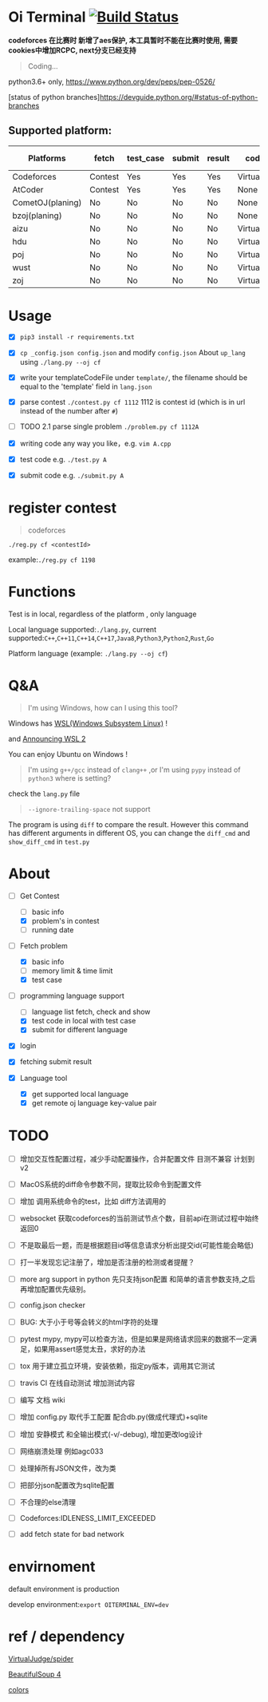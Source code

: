# Oi Terminal [![Build Status](https://travis-ci.org/CroMarmot/oiTerminal.svg?branch=dev)](https://travis-ci.org/CroMarmot/oiTerminal)

**codeforces 在比赛时 新增了aes保护, 本工具暂时不能在比赛时使用, 需要cookies中增加RCPC, next分支已经支持**


> Coding...


python3.6+ only, https://www.python.org/dev/peps/pep-0526/

[status of python branches]https://devguide.python.org/#status-of-python-branches

## Supported platform:

|Platforms|fetch|test_case|submit|result|code ref|short name|contest/problem example|
|---|---|---|---|---|---|---|---|
|Codeforces|Contest|Yes|Yes|Yes|VirtualJudge|cf|1112|
|AtCoder|Contest|Yes|Yes|Yes|None |ac|abc101|
|CometOJ(planing)|No|No|No|No|None |comet|2|
|bzoj(planing)|No|No|No|No|None |bz||
|aizu|No|No|No|No|VirtualJudge|||
|hdu|No|No|No|No|VirtualJudge|||
|poj|No|No|No|No|VirtualJudge|||
|wust|No|No|No|No|VirtualJudge|||
|zoj|No|No|No|No|VirtualJudge|||

# Usage

- [x] `pip3 install -r requirements.txt`

- [x] `cp _config.json config.json` and modify `config.json` About `up_lang` using `./lang.py --oj cf`

- [x] write your templateCodeFile under `template/`, the filename should be equal to the 'template' field in `lang.json`

- [x] parse contest `./contest.py cf 1112` 1112 is contest id (which is in url instead of the number after `#`)

- [ ] TODO 2.1 parse single problem `./problem.py cf 1112A`

- [x] writing code any way you like，e.g. `vim A.cpp`

- [x] test code e.g. `./test.py A`

- [x] submit code e.g. `./submit.py A`

# register contest

> codeforces

`./reg.py cf <contestId>`

example:`./reg.py cf 1198`

# Functions

Test is in local, regardless of the platform , only language

Local language supported:`./lang.py`, current supported:`C++`,`C++11`,`C++14`,`C++17`,`Java8`,`Python3`,`Python2`,`Rust`,`Go`

Platform language (example: `./lang.py --oj cf`)

# Q&A

> I'm using Windows, how can I using this tool?

Windows has [WSL(Windows Subsystem Linux)](https://docs.microsoft.com/en-us/windows/wsl/install-win10) !

and [Announcing WSL 2](https://devblogs.microsoft.com/commandline/announcing-wsl-2/)

You can enjoy Ubuntu on Windows !

> I'm using `g++/gcc` instead of `clang++` ,or I'm using `pypy` instead of `python3` where is setting?

check the `lang.py` file

> `--ignore-trailing-space` not support

The program is using `diff` to compare the result. However this command has different arguments in different OS, you can change the `diff_cmd` and `show_diff_cmd` in `test.py`

# About

- [ ] Get Contest
    - [ ] basic info
    - [x] problem's in contest
    - [ ] running date
    
- [ ] Fetch problem
    - [x] basic info
    - [ ] memory limit & time limit
    - [x] test case
       
- [ ] programming language support
    - [ ] language list fetch, check and show
    - [x] test code in local with test case
    - [x] submit for different language

- [x] login

- [x] fetching submit result

- [x] Language tool
    - [x] get supported local language
    - [x] get remote oj language key-value pair

# TODO

- [ ] 增加交互性配置过程，减少手动配置操作，合并配置文件 目测不兼容 计划到v2

- [ ] MacOS系统的diff命令参数不同，提取比较命令到配置文件

- [ ] 增加 调用系统命令的test，比如 diff方法调用的

- [ ] websocket 获取codeforces的当前测试节点个数，目前api在测试过程中始终返回0

- [ ] 不是取最后一题，而是根据题目id等信息请求分析出提交id(可能性能会略低)

- [ ] 打一半发现忘记注册了，增加是否注册的检测或者提醒？

- [ ] more arg support in python 先只支持json配置 和简单的语言参数支持,之后再增加配置优先级别。

- [ ] config.json checker

- [ ] BUG: 大于小于号等会转义的html字符的处理

- [ ] pytest mypy, mypy可以检查方法，但是如果是网络请求回来的数据不一定满足，如果用assert感觉太丑，求好的办法

- [ ] tox 用于建立孤立环境，安装依赖，指定py版本，调用其它测试

- [ ] travis CI 在线自动测试 增加测试内容

- [ ] 编写 文档 wiki

- [ ] 增加 config.py 取代手工配置 配合db.py(做成代理式)+sqlite

- [ ] 增加 安静模式 和全输出模式(-v/-debug), 增加更改log设计

- [ ] 网络崩溃处理 例如agc033

- [ ] 处理掉所有JSON文件，改为类

- [ ] 把部分json配置改为sqlite配置

- [ ] 不合理的else清理

- [ ] Codeforces:IDLENESS_LIMIT_EXCEEDED

- [ ] add fetch state for bad network

# envirnoment

default environment is production

develop environment:`export OITERMINAL_ENV=dev`

# ref / dependency

[VirtualJudge/spider](https://github.com/VirtualJudge/spider)

[BeautifulSoup 4](https://www.crummy.com/software/BeautifulSoup/bs4/doc/)

[colors](https://misc.flogisoft.com/bash/tip_colors_and_formatting)


